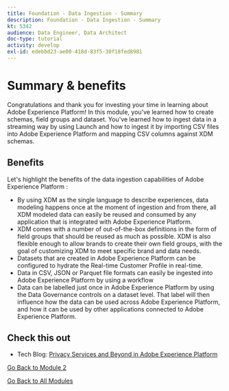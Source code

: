 ```yaml
---
title: Foundation - Data Ingestion - Summary
description: Foundation - Data Ingestion - Summary
kt: 5342
audience: Data Engineer, Data Architect
doc-type: tutorial
activity: develop
exl-id: edebbd23-ae00-418d-83f5-30f18fed8981
---
```

# Summary & benefits

Congratulations and thank you for investing your time in learning about Adobe Experience Platform! 
In this module, you've learned how to create schemas, field groups and dataset. You've learned how to ingest data in a streaming way by using Launch and how to ingest it by importing CSV files into Adobe Experience Platform and mapping CSV columns against XDM schemas. 

## Benefits

Let's highlight the benefits of the data ingestion capabilities of Adobe Experience Platform :

- By using XDM as the single language to describe experiences, data modeling happens once at the moment of ingestion and from there, all XDM modeled data can easily be reused and consumed by any application that is integrated with Adobe Experience Platform.
- XDM comes with a number of out-of-the-box definitions in the form of field groups that should be reused as much as possible. XDM is also flexible enough to allow brands to create their own field groups, with the goal of customizing XDM to meet specific brand and data needs.
- Datasets that are created in Adobe Experience Platform can be configured to hydrate the Real-time Customer Profile in real-time. 
- Data in CSV, JSON or Parquet file formats can easily be ingested into Adobe Experience Platform by using a workflow
- Data can be labelled just once in Adobe Experience Platform by using the Data Governance controls on a dataset level. That label will then influence how the data can be used across Adobe Experience Platform, and how it can be used by other applications connected to Adobe Experience Platform.

## Check this out

- Tech Blog: [Privacy Services and Beyond in Adobe Experience Platform](https://medium.com/adobetech/privacy-services-and-beyond-in-adobe-experience-platform-31b8d7e9292)

[Go Back to Module 2](./data-ingestion.md)

[Go Back to All Modules](../../overview.md)
